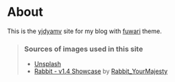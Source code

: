 # About
This is the [yjdyamv](https://github.com/yjdyamv) site for my blog with [fuwari](https://github.com/saicaca/fuwari) theme. 

> ### Sources of images used in this site
> - [Unsplash](https://unsplash.com/)
> - [Rabbit - v1.4 Showcase](https://civitai.com/posts/586908) by [Rabbit_YourMajesty](https://civitai.com/user/Rabbit_YourMajesty)
